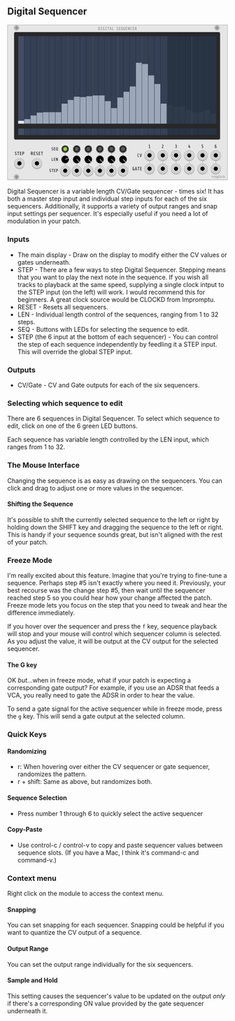 ## Digital Sequencer

![DigitalSequencer](images/digital-sequencer-front-panel-1.png)

Digital Sequencer is a variable length CV/Gate sequencer - times six!  It has both a master step input and individual step inputs for each of the six sequencers.  Additionally, it supports a variety of output ranges and snap input settings per sequencer.  It's especially useful if you need a lot of modulation in your patch.

### Inputs

* The main display - Draw on the display to modify either the CV values or gates underneath.
* STEP - There are a few ways to step Digital Sequencer.  Stepping means that you want to play the next note in the sequence.  If you wish all tracks to playback at the same speed, supplying a single clock intput to the STEP input (on the left) will work.  I would recommend this for beginners.  A great clock source would be CLOCKD from Impromptu.
* RESET - Resets all sequencers.
* LEN - Individual length control of the sequences, ranging from 1 to 32 steps.
* SEQ - Buttons with LEDs for selecting the sequence to edit.
* STEP (the 6 input at the bottom of each sequencer) - You can control the step of each sequence independently by feedling it a STEP input.  This will override the global STEP input.

### Outputs

* CV/Gate - CV and Gate outputs for each of the six sequencers.

### Selecting which sequence to edit

There are 6 sequences in Digital Sequencer.  To select which sequence to edit, click on one of the 6 green LED buttons.

Each sequence has variable length controlled by the LEN input, which ranges from 1 to 32.

### The Mouse Interface

Changing the sequence is as easy as drawing on the sequencers.  You can click and drag to adjust one or more values in the sequencer. 

#### Shifting the Sequence

It's possible to shift the currently selected sequence to the left or right by holding down the SHIFT key and dragging the sequence to the left or right.  This is handy if your sequence sounds great, but isn't aligned with the rest of your patch.

### Freeze Mode

I'm really excited about this feature.  Imagine that you're trying to fine-tune a sequence.  Perhaps step #5 isn't exactly where you need it.  Previously, your best recourse was the change step #5, then wait until the sequencer reached step 5 so you could hear how your change affected the patch.  Freeze mode lets you focus on the step that you need to tweak and hear the difference immediately.

If you hover over the sequencer and press the `f` key, sequence playback will stop and your mouse will control which sequencer column is selected.  As you adjust the value, it will be output at the CV output for the selected sequencer.

#### The G key

OK *but*...when in freeze mode, what if your patch is expecting a corresponding gate output?  For example, if you use an ADSR that feeds a VCA, you really need to gate the ADSR in order to hear the value. 

To send a gate signal for the active sequencer while in freeze mode, press the `g` key.  This will send a gate output at the selected column.

### Quick Keys

#### Randomizing

* r: When hovering over either the CV sequencer or gate sequencer, randomizes the pattern.
* r + shift: Same as above, but randomizes both.

#### Sequence Selection

* Press number 1 through 6 to quickly select the active sequencer

#### Copy-Paste

* Use control-c / control-v to copy and paste sequencer values between sequence slots.  (If you have a Mac, I think it's command-c and command-v.)

### Context menu

Right click on the module to access the context menu.  

#### Snapping

You can set snapping for each sequencer.  Snapping could be helpful if you want to quantize the CV output of a sequence.

#### Output Range

You can set the output range individually for the six sequencers.

#### Sample and Hold

This setting causes the sequencer's value to be updated on the output *only* if there's a corresponding ON value provided by the gate sequencer underneath it.